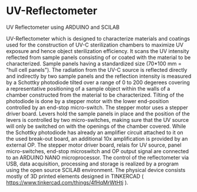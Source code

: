 # UV-Reflectometer
UV Reflectometer using ARDUINO and SCILAB


UV-Reflectometer which is designed to characterize materials and coatings used for the construction of UV-C sterilization chambers to maximize UV exposure and hence object sterilization efficiency. It scans the UV intensity reflected from sample panels consisting of or coated with the material to be characterized. Sample panels having a standardized size (70*100 mm = "hull cell panels"). The radiation from the UV-C source is reflected directly and indirectly by two sample panels and the reflection intensity is measured by a Schottky photodiode tilted over a range of 0 to 200 degerees covering a representative positioning of a sample object within the walls of a chamber constructed from the material to be characterized. Tilting of the photodiode is done by a stepper motor with the lower end-position controlled by an end-stop micro-switch. The stepper motor uses a stepper driver board. Levers hold the sample panels in place and the position of the levers is controlled by two micro-switches, making sure that the UV source will only be switched on with the openings of the chamber covered. While the Schottky photodiode has already an amplifier circuit attached to it on the used break-out board, an additional 10x amplification is provided by an external OP. The stepper motor driver board, relais for UV source, panel micro-switches, end-stop microswitch and OP output signal are connected to an ARDUINO NANO microprocessor. The control of the reflectometer via USB, data acquisition, processing and storage is realized by a program using the open source SCILAB environment. The physical device consists mostly of 3D printed elements designed in TINKERCAD ( https://www.tinkercad.com/things/4fHqMrWtHtj ).
